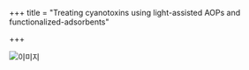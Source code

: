 +++
title = "Treating cyanotoxins using light-assisted AOPs and functionalized-adsorbents"

+++

![이미지](../../images/researches/research_0.png)